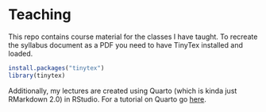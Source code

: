 # Teaching

This repo contains course material for the classes I have taught. To recreate the syllabus document as a PDF you need to have TinyTex installed and loaded. 

``` r
install.packages("tinytex")  
library(tinytex)
```

Additionally, my lectures are created using Quarto (which is kinda just RMarkdown 2.0) in RStudio. For a tutorial on Quarto go <a href = "https://quarto.org/docs/get-started/hello/rstudio.html" >here</a>. 

